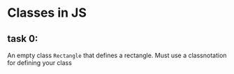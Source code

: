 # Classes in JS

## task 0:
An empty class `Rectangle` that defines a rectangle.
    Must use a classnotation for defining your class
